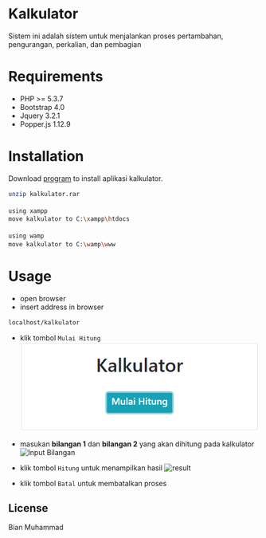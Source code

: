 # Kalkulator
Sistem ini adalah sistem untuk menjalankan proses pertambahan, pengurangan, perkalian, dan pembagian

# Requirements
* PHP >= 5.3.7
* Bootstrap 4.0
* Jquery 3.2.1
* Popper.js 1.12.9

# Installation
Download
[program](https://drive.google.com/drive/folders/1F4dmn0W4b-XWR79SiwI7U6nCFY3Lt59C?usp=sharing) to install aplikasi kalkulator.

```bash
unzip kalkulator.rar

using xampp
move kalkulator to C:\xampp\htdocs

using wamp
move kalkulator to C:\wamp\www
```

# Usage
* open browser
* insert address in browser
```bash
localhost/kalkulator
```
* klik tombol `Mulai Hitung`
![Halaman Utama](https://raw.githubusercontent.com/bianmuhammad/sertifikasi/img/1.png)

* masukan **bilangan 1** dan **bilangan 2** yang akan dihitung pada kalkulator
![Input Bilangan](../master/img/2.png)
* klik tombol `Hitung` untuk menampilkan hasil
![result](../master/img/3.PNG)
* klik tombol `Batal` untuk membatalkan proses

## License
Bian Muhammad

